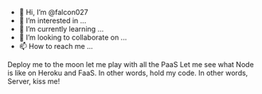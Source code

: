 - 👋 Hi, I’m @falcon027
- 👀 I’m interested in ...
- 🌱 I’m currently learning ...
- 💞️ I’m looking to collaborate on ...
- 📫 How to reach me ...

<!---
falcon027/falcon027 is a ✨ special ✨ repository because its `README.md` (this file) appears on your GitHub profile.
You can click the Preview link to take a look at your changes.
--->
Deploy me to the moon let me play with all the PaaS Let me see what Node is like on Heroku and FaaS. In other words, hold my code. In other words, Server, kiss me!
